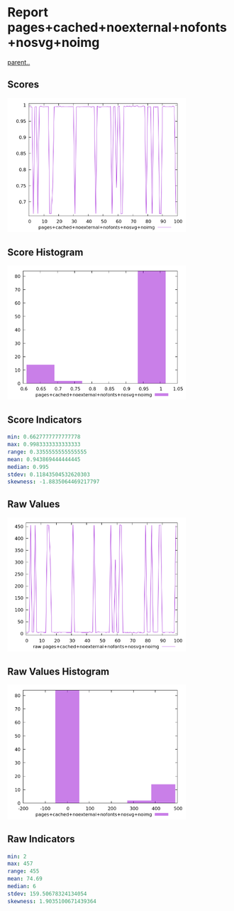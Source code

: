 # Report pages+cached+noexternal+nofonts+nosvg+noimg

[parent..](./..)  


## Scores

![score](./score.png)  

## Score Histogram

![hist](./hist.png)  

## Score Indicators

```yaml
min: 0.6627777777777778
max: 0.9983333333333333
range: 0.3355555555555555
mean: 0.943869444444445
median: 0.995
stdev: 0.11843504532620303
skewness: -1.8835064469217797

```

## Raw Values

![raw](./raw.png)  

## Raw Values Histogram

![raw hist](./raw_hist.png)  

## Raw Indicators

```yaml
min: 2
max: 457
range: 455
mean: 74.69
median: 6
stdev: 159.50678324134054
skewness: 1.9035100671439364

```

<style>
  img {
    max-width: 80%;
  }
</style>
      
